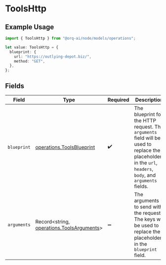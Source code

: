 # ToolsHttp

## Example Usage

```typescript
import { ToolsHttp } from "@orq-ai/node/models/operations";

let value: ToolsHttp = {
  blueprint: {
    url: "https://outlying-depot.biz/",
    method: "GET",
  },
};
```

## Fields

| Field                                                                                                                                                       | Type                                                                                                                                                        | Required                                                                                                                                                    | Description                                                                                                                                                 |
| ----------------------------------------------------------------------------------------------------------------------------------------------------------- | ----------------------------------------------------------------------------------------------------------------------------------------------------------- | ----------------------------------------------------------------------------------------------------------------------------------------------------------- | ----------------------------------------------------------------------------------------------------------------------------------------------------------- |
| `blueprint`                                                                                                                                                 | [operations.ToolsBlueprint](../../models/operations/toolsblueprint.md)                                                                                      | :heavy_check_mark:                                                                                                                                          | The blueprint for the HTTP request. The `arguments` field will be used to replace the placeholders in the `url`, `headers`, `body`, and `arguments` fields. |
| `arguments`                                                                                                                                                 | Record<string, [operations.ToolsArguments](../../models/operations/toolsarguments.md)>                                                                      | :heavy_minus_sign:                                                                                                                                          | The arguments to send with the request. The keys will be used to replace the placeholders in the `blueprint` field.                                         |